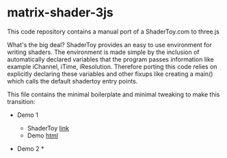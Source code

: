 # matrix-shader-3js

This code repository contains a manual port of a ShaderToy.com to three.js
  
What's the big deal? ShaderToy provides an easy to use environment for writing shaders. The
environment is made simple by the inclusion of automatically declared variables that the
program passes information like example iChannel, iTime, iResolution. Therefore porting this
code relies on explicitly declaring these variables and other fixups like creating a main()
which calls the default shadertoy entry points.

This file contains the minimal boilerplate and minimal tweaking to make this transition:

  * Demo 1
    * ShaderToy [link](https://www.shadertoy.com/view/ldccW4)
    * Demo [html](https://zackees.github.io/matrix-shader-3js/)
  
  * Demo 2
    * 
  
